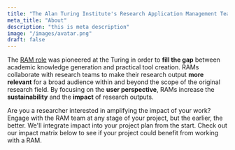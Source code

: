 ```yaml
---
title: "The Alan Turing Institute's Research Application Management Team"
meta_title: "About"
description: "this is meta description"
image: "/images/avatar.png"
draft: false
---
```


The [RAM role](https://the-turing-way.netlify.app/collaboration/research-infrastructure-roles/ram.html) was pioneered at the Turing in order to **fill the gap** between academic knowledge generation and practical tool creation.
RAMs collaborate with research teams to make their research output **more relevant** for a broad audience within and beyond the scope of the original research field.
By focusing on the **user perspective**, RAMs increase the **sustainability** and the **impact** of research outputs.

Are you a researcher interested in amplifying the impact of your work? Engage with the RAM team at any stage of your project, but the earlier, the better. We'll integrate impact into your project plan from the start. Check out our impact matrix below to see if your project could benefit from working with a RAM.
